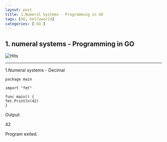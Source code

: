 ```yaml
---
layout: post
title: 1.Numeral Systems - Programming in GO
tags: [GO, helloworld]
categories: [ GO ]
---
```



## 1. numeral systems - Programming in GO
<img src="https://hitcounter.pythonanywhere.com/count/tag.svg?url=https%3A%2F%2Fengineitops.icu%2FDecimal-GO" alt="Hits">


---
1.Numeral systems -  Decimal

    package main

    import "fmt"

    func main() {
	fmt.Println(42) 
    }

    
Output:    
     
   42

   Program exited.
